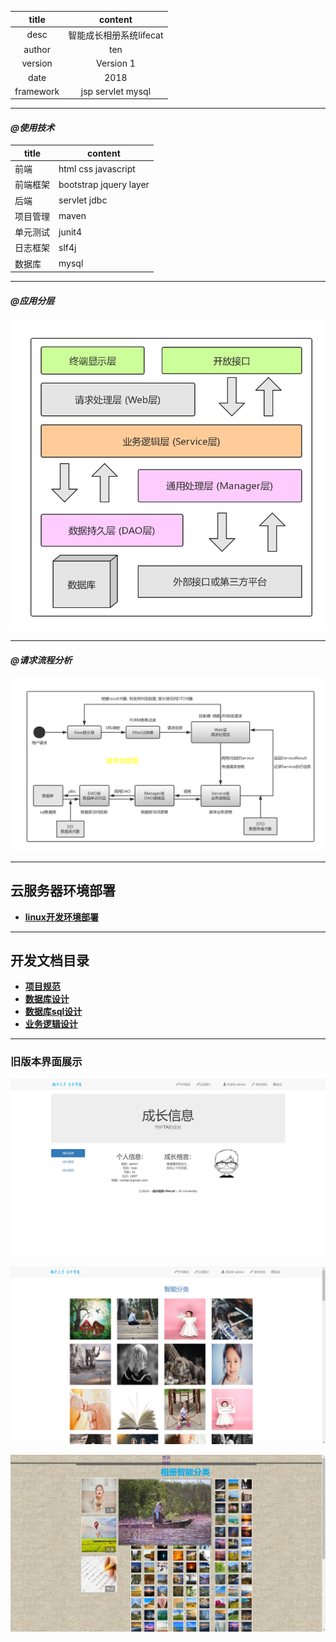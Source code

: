 |title|content|
|:---:|:---:
|desc|智能成长相册系统lifecat
|author|ten
|version|Version 1
|date|2018
|framework|jsp servlet mysql
******************************************************************************
 #### _@使用技术_
  
  |title|content|
  |---|---
  |前端|html css javascript
  |前端框架|bootstrap jquery layer
  |后端|servlet jdbc 
  |项目管理|maven
  |单元测试|junit4
  |日志框架|slf4j
  |数据库|mysql
*******************************************************************************
 #### _@应用分层_  
  
   ![应用分层](../Image/应用分层图.png)    
     
  ******************************************************************************
 #### _@请求流程分析_
 
  ![请求流程](../Image/请求流程图.png) 
  
******************************************************************************
## 云服务器环境部署

  * __[linux开发环境部署](https://blog.csdn.net/wsh596823919/article/details/79717993)__
  
******************************************************************************
## 开发文档目录

  * __[项目规范](Read/standard.md)__ 
  * __[数据库设计](Read/database.md)__
  * __[数据库sql设计](Read/sql.md)__
  * __[业务逻辑设计](Read/service.md)__
    
******************************************************************************
### 旧版本界面展示

![用户界面](../Image/用户界面1.png)

![图片展示](../Image/图片展示1.png)

![图片展示](../Image/图片展示2.png)

